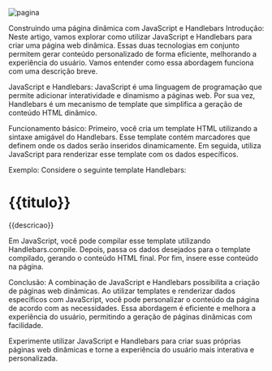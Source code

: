 ![pagina](https://github.com/Santiago-Diniz/blogapp/assets/132367474/bab16cbd-ee78-428c-99f2-dbd701a36b19)

Construindo uma página dinâmica com JavaScript e Handlebars
Introdução:
Neste artigo, vamos explorar como utilizar JavaScript e Handlebars para criar uma página web dinâmica. Essas duas tecnologias em conjunto permitem gerar conteúdo personalizado de forma eficiente, melhorando a experiência do usuário. Vamos entender como essa abordagem funciona com uma descrição breve.

JavaScript e Handlebars:
JavaScript é uma linguagem de programação que permite adicionar interatividade e dinamismo a páginas web. Por sua vez, Handlebars é um mecanismo de template que simplifica a geração de conteúdo HTML dinâmico.

Funcionamento básico:
Primeiro, você cria um template HTML utilizando a sintaxe amigável do Handlebars. Esse template contém marcadores que definem onde os dados serão inseridos dinamicamente. Em seguida, utiliza JavaScript para renderizar esse template com os dados específicos.

Exemplo:
Considere o seguinte template Handlebars:

<div>
  <h1>{{titulo}}</h1>
  <p>{{descricao}}</p>
</div>

Em JavaScript, você pode compilar esse template utilizando Handlebars.compile. Depois, passa os dados desejados para o template compilado, gerando o conteúdo HTML final. Por fim, insere esse conteúdo na página.

Conclusão:
A combinação de JavaScript e Handlebars possibilita a criação de páginas web dinâmicas. Ao utilizar templates e renderizar dados específicos com JavaScript, você pode personalizar o conteúdo da página de acordo com as necessidades. Essa abordagem é eficiente e melhora a experiência do usuário, permitindo a geração de páginas dinâmicas com facilidade.

Experimente utilizar JavaScript e Handlebars para criar suas próprias páginas web dinâmicas e torne a experiência do usuário mais interativa e personalizada.
